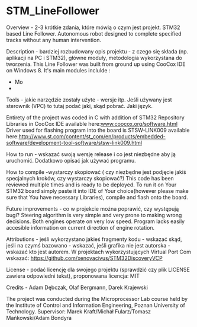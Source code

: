 # STM_LineFollower

Overview - 2-3 krótkie zdania, które mówią o czym jest projekt.
STM32 based Line Follower. Autonomous robot designed to complete specified tracks without any human intervention.

Description - bardziej rozbudowany opis projektu - z czego się składa (np. aplikacji na PC i STM32), główne moduły, metodologia wykorzystana do tworzenia.
This Line Follower was built from ground up using CooCox IDE on Windows 8.
It's main modules inclulde :
  - Mo
  - 

Tools - jakie narzędzie zostały użyte - wersje itp. Jeśli używany jest sterownik (VPC) to tutaj podać jaki, skąd pobrać. Jaki język.

Entirety of the project was coded in C with addition of STM32 Repository Libraries in CooCox IDE
  available here:www.coocox.org/software.html
Driver used for flashing program into the board is STSW-LINK009
  available here:http://www.st.com/content/st_com/en/products/embedded-software/development-tool-software/stsw-link009.html

How to run - wskazać swoją wersję release i co jest niezbędne aby ją uruchomić. Dodatkowo opisać jak używać programu.

How to compile -wystarczy skopiować ( czy niezbędne jest podjęcie jakiś specjalnych kroków, czy wystarczy skopiować?)
This code has been reviewed multiple times and is ready to be deployed. To run it on Your STM32 board simply paste it into IDE of Your choice(however please make sure that You have necessary Libraries), compile and flash onto the board.

Future improvements - co w projekcie można poprawić, czy występują bugi?
Steering algorithm is very simple and very prone to making wrong decisions.
Both engines operate on very low speed.
Program lacks easily accesible information on current direction of engine rotation.

Attributions - jeśli wykorzystano jakieś fragmenty kodu - wskazać skąd, jeśli na czymś bazowano - wskazać, jeśli grafika nie jest autorska - wskazać kto jest autorem. W projektach wykorzystujących Virtual Port Com wskazać:
https://github.com/xenovacivus/STM32DiscoveryVCP

License - podać licencję dla swojego projektu (sprawdzić czy plik LICENSE zawiera odpowiedni tekst), proponowana licencja: MIT

Credits - Adam Dębczak, Olaf Bergmann, Darek Krajewski

The project was conducted during the Microprocessor Lab course held by the Institute of Control and Information Engineering, Poznan University of Technology.
Supervisor: Marek Kraft/Michał Fularz/Tomasz Mańkowski/Adam Bondyra
